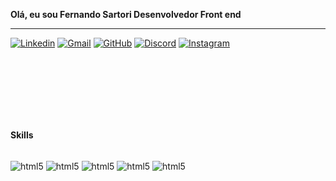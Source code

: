 


**Olá, eu sou Fernando Sartori Desenvolvedor Front end**

______________________________________________________________________________________________________________________________________________________________________



<div> 

[![Linkedin](https://img.shields.io/badge/LinkedIn-0077B5?style=for-the-badge&logo=linkedin&logoColor=white)](https://www.linkedin.com/in/fernando-sartori-60659425a/)
[![Gmail](https://img.shields.io/badge/Gmail-D14836?style=for-the-badge&logo=gmail&logoColor=white)]()
[![GitHub](https://img.shields.io/badge/GitHub-100000?style=for-the-badge&logo=github&logoColor=white)](https://github.com/Sartorisos)
[![Discord](https://img.shields.io/badge/Discord-7289DA?style=for-the-badge&logo=discord&logoColor=white)](https://discord.com/channels/@Sartorisos)
[![Instagram](https://img.shields.io/badge/Instagram-E4405F?style=for-the-badge&logo=instagram&logoColor=white)](https://www.instagram.com/fehsartori/)

<br>
<br>
<br>
<br>
<br>
<br>


**Skills**

<div style="display: inline_block"><br/>
<img  align="center" alt= "html5"src=https://img.shields.io/badge/JavaScript-323330?style=for-the-badge&logo=javascript&logoColor=F7DF1E />
<img  align="center" alt= "html5"src=https://img.shields.io/badge/TypeScript-007ACC?style=for-the-badge&logo=typescript&logoColor=white />
<img  align="center" alt= "html5"src=https://img.shields.io/badge/Sass-CC6699?style=for-the-badge&logo=sass&logoColor=white />
<img  align="center" alt= "html5"src=https://img.shields.io/badge/React-20232A?style=for-the-badge&logo=react&logoColor=61DAFB />
<img  align="center" alt= "html5"src=https://img.shields.io/badge/MySQL-00000F?style=for-the-badge&logo=mysql&logoColor=white />

</div>

<br>
<br>
